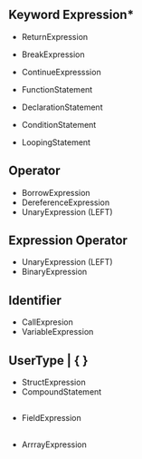 ## Keyword Expression*

- ReturnExpression
- BreakExpression
- ContinueExpresssion

- FunctionStatement
- DeclarationStatement
- ConditionStatement
- LoopingStatement

## Operator

- BorrowExpression
- DereferenceExpression
- UnaryExpression (LEFT)

## Expression Operator

- UnaryExpression (LEFT)
- BinaryExpression

## Identifier

- CallExpresion
- VariableExpression

## UserType | { }

- StructExpression
- CompoundStatement

##
- FieldExpression

## 
- ArrrayExpression
